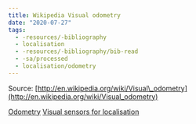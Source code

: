 ```yaml
---
title: Wikipedia Visual odometry
date: "2020-07-27"
tags:
  - -resources/-bibliography
  - localisation
  - -resources/-bibliography/bib-read
  - -sa/processed
  - localisation/odometry
---
```


Source: [http://en.wikipedia.org/wiki/Visual\_odometry](http://en.wikipedia.org/wiki/Visual_odometry)

[Odometry](definitions/odometry.md)
[Visual sensors for localisation](sensors/visual-sensors-for-localisation.md)

